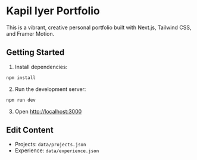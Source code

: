 # Kapil Iyer Portfolio

This is a vibrant, creative personal portfolio built with Next.js, Tailwind CSS, and Framer Motion.

## Getting Started

1. Install dependencies:
```bash
npm install
```

2. Run the development server:
```bash
npm run dev
```

3. Open [http://localhost:3000](http://localhost:3000)

## Edit Content

- Projects: `data/projects.json`
- Experience: `data/experience.json`
